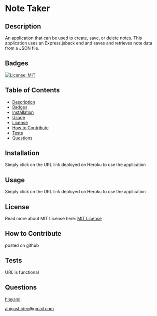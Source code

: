 
# Note Taker
## Description
An application that can be used to create, save, or delete notes. This application uses an Express.jsback end and saves and retrieves note data from a JSON file.
## Badges
[![License: MIT](https://img.shields.io/badge/License-MIT-yellow.svg)](https://opensource.org/licenses/MIT)
## Table of Contents
* [Description](#description)
* [Badges](#badges)
* [Installation](#installation)
* [Usage](#usage)
* [License](#license)
* [How to Contribute](#how-to-contribute)
* [Tests](#tests)
* [Questions](#questions)
## Installation
Simply click on the URL link deployed on Heroku to use the application
## Usage
Simply click on the URL link deployed on Heroku to use the application
## License
Read more about MIT License here: [MIT License](https://opensource.org/licenses/MIT)
## How to Contribute
posted on github
## Tests
URL is functional 
## Questions
[hiayami](https://github.com/hiayami)

[ahigashidev@gmail.com](mailto:ahigashidev@gmail.com)
